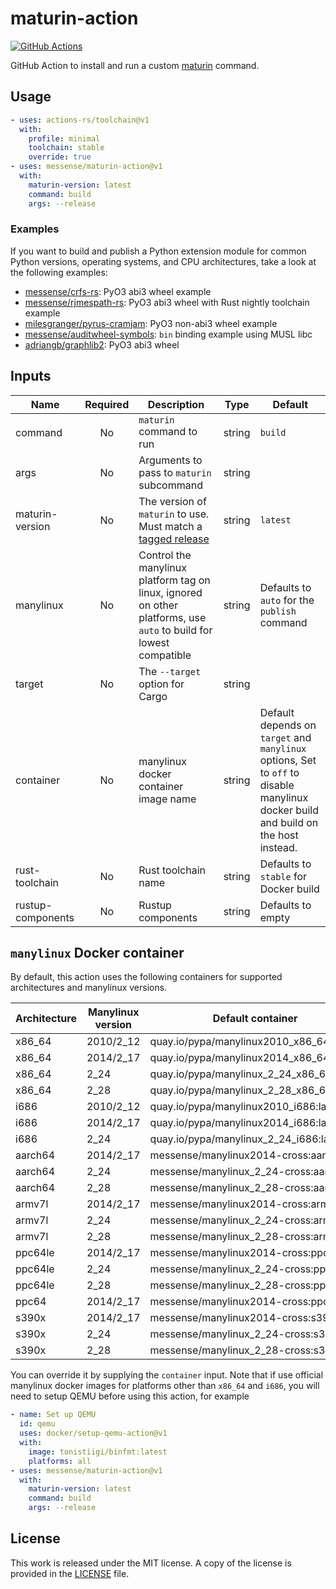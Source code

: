# maturin-action

[![GitHub Actions](https://github.com/messense/maturin-action/actions/workflows/test.yml/badge.svg)](https://github.com/messense/maturin-action/actions?query=workflow%3ATest)

GitHub Action to install and run a custom [maturin](https://github.com/PyO3/maturin) command. 

## Usage

```yaml
- uses: actions-rs/toolchain@v1
  with:
    profile: minimal
    toolchain: stable
    override: true
- uses: messense/maturin-action@v1
  with:
    maturin-version: latest
    command: build
    args: --release
```

### Examples

If you want to build and publish a Python extension module for common Python versions, operating systems, and CPU architectures, 
take a look at the following examples:

* [messense/crfs-rs](https://github.com/messense/crfs-rs/blob/main/.github/workflows/Python.yml): PyO3 abi3 wheel example
* [messense/rjmespath-rs](https://github.com/messense/rjmespath-py/blob/main/.github/workflows/CI.yml): PyO3 abi3 wheel with Rust nightly toolchain example
* [milesgranger/pyrus-cramjam](https://github.com/milesgranger/pyrus-cramjam/blob/master/.github/workflows/CI.yml): PyO3 non-abi3 wheel example
* [messense/auditwheel-symbols](https://github.com/messense/auditwheel-symbols/blob/master/.github/workflows/CI.yml): `bin` binding example using MUSL libc
* [adriangb/graphlib2](https://github.com/adriangb/graphlib2/blob/main/.github/workflows/python.yaml): PyO3 abi3 wheel

## Inputs

| Name              | Required | Description                                                                                                        | Type   | Default                                                                                                                            |
| ----------------- | :------: | ------------------------------------------------------------------------------------------------------------------ | ------ | ---------------------------------------------------------------------------------------------------------------------------------- |
| command           |    No    | `maturin` command to run                                                                                           | string | `build`                                                                                                                            |
| args              |    No    | Arguments to pass to `maturin` subcommand                                                                          | string |                                                                                                                                    |
| maturin-version   |    No    | The version of `maturin` to use. Must match a [tagged release]                                                     | string | `latest`                                                                                                                           |
| manylinux         |    No    | Control the manylinux platform tag on linux, ignored on other platforms, use `auto` to build for lowest compatible | string | Defaults to `auto` for the `publish` command                                                                                       |
| target            |    No    | The `--target` option for Cargo                                                                                    | string |                                                                                                                                    |
| container         |    No    | manylinux docker container image name                                                                              | string | Default depends on `target` and `manylinux` options, Set to `off` to disable manylinux docker build and build on the host instead. |
| rust-toolchain    |    No    | Rust toolchain name                                                                                                | string | Defaults to `stable` for Docker build                                                                                              |
| rustup-components |    No    | Rustup components                                                                                                  | string | Defaults to empty                                                                                                                  |


## `manylinux` Docker container

By default, this action uses the following containers for supported architectures and manylinux versions.

| Architecture | Manylinux version | Default container                         |
| ------------ | ----------------- | ----------------------------------------- |
| x86_64       | 2010/2_12         | quay.io/pypa/manylinux2010_x86_64:latest  |
| x86_64       | 2014/2_17         | quay.io/pypa/manylinux2014_x86_64:latest  |
| x86_64       | 2_24              | quay.io/pypa/manylinux_2_24_x86_64:latest |
| x86_64       | 2_28              | quay.io/pypa/manylinux_2_28_x86_64:latest |
| i686         | 2010/2_12         | quay.io/pypa/manylinux2010_i686:latest    |
| i686         | 2014/2_17         | quay.io/pypa/manylinux2014_i686:latest    |
| i686         | 2_24              | quay.io/pypa/manylinux_2_24_i686:latest   |
| aarch64      | 2014/2_17         | messense/manylinux2014-cross:aarch64      |
| aarch64      | 2_24              | messense/manylinux_2_24-cross:aarch64     |
| aarch64      | 2_28              | messense/manylinux_2_28-cross:aarch64     |
| armv7l       | 2014/2_17         | messense/manylinux2014-cross:armv7        |
| armv7l       | 2_24              | messense/manylinux_2_24-cross:armv7       |
| armv7l       | 2_28              | messense/manylinux_2_28-cross:armv7       |
| ppc64le      | 2014/2_17         | messense/manylinux2014-cross:ppc64le      |
| ppc64le      | 2_24              | messense/manylinux_2_24-cross:ppc64le     |
| ppc64le      | 2_28              | messense/manylinux_2_28-cross:ppc64le     |
| ppc64        | 2014/2_17         | messense/manylinux2014-cross:ppc64        |
| s390x        | 2014/2_17         | messense/manylinux2014-cross:s390x        |
| s390x        | 2_24              | messense/manylinux_2_24-cross:s390x       |
| s390x        | 2_28              | messense/manylinux_2_28-cross:s390x       |

You can override it by supplying the `container` input.
Note that if use official manylinux docker images for platforms other than `x86_64` and `i686`,
you will need to setup QEMU before using this action, for example

```yaml
- name: Set up QEMU
  id: qemu
  uses: docker/setup-qemu-action@v1
  with:
    image: tonistiigi/binfmt:latest
    platforms: all
- uses: messense/maturin-action@v1
  with:
    maturin-version: latest
    command: build
    args: --release
```

## License

This work is released under the MIT license. A copy of the license is provided in the [LICENSE](./LICENSE) file.

[tagged release]: https://github.com/PyO3/maturin/releases

